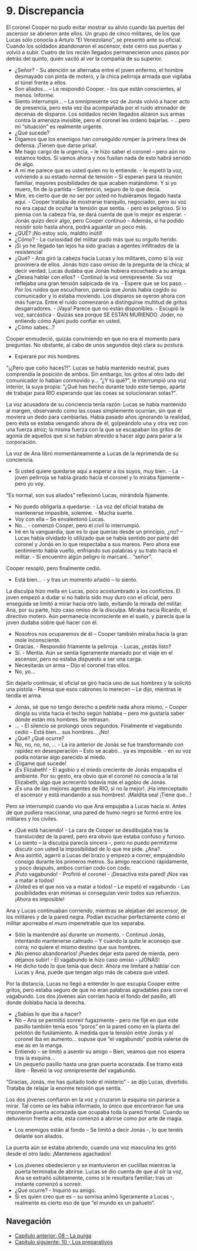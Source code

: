 # 9. Discrepancia

El coronel Cooper no pudo evitar mostrar su alivio cuando las puertas del ascensor se abrieron ante ellos. Un grupo de cinco militares, de los que Lucas sólo conocía a Arturo “El Venezolano”, se presentó ante su oficial. Cuando los soldados abandonaron el ascensor, éste cerró sus puertas y volvió a subir. Cuatro de los recién llegados permanecieron unos pasos por detrás del quinto, quién vaciló al ver la compañía de su superior.

- ¿Señor? - Su atención se alternaba entre el joven enfermo, el hombre desmayado con pinta de motero, y la chica pelirroja armada que vigilaba el túnel frente a ellos. 
- Son aliados... – Le respondió Cooper. - los que están conscientes, al menos. Informe.
- Siento interrumpir... – La omnipresente voz de Jonás volvió a hacer acto de presencia, pero esta vez iba acompañada por el ruido atronador de decenas de disparos. Los soldados  recién llegados alzaron sus armas contra la amenaza invisible, pero el coronel les ordenó bajarlas. - ...pero mi “situación” es realmente urgente.
- ¿Qué sucede?
- Digamos que los enemigos han conseguido romper la primera línea de defensa. ¡Tienen que darse prisa!.
- Me hago cargo de la urgencia, – le hizo saber el coronel – pero aún no estamos todos. Si vamos ahora y nos fusilan nada de esto habrá servido de algo.
- A mí me parece que es usted quien no lo entiende. - le espetó la voz, volviendo a su estado normal de tensión – Si esperan para la reunión familiar, mayores posibilidades de que acaben matándome. Y si yo muero, fin de la partida – Sentenció, seguro de lo que decía.
- Mire, es cierto que de no ser por usted no hubiéramos llegado hasta aquí. - Cooper trataba de mostrarse tranquilo, negociador, pero su voz no era capaz de ocultar la tensión que sentía. - pero es peligroso. Si lo piensa con la cabeza fría, se dará cuenta de que lo mejor es esperar. - Jonás quizo decir algo, pero Cooper continuó – Además, si ha podido resistir solo hasta ahora, podrá aguantar un poco más.
- ¿QUÉ? ¡No estoy solo, maldito inútil!
- ¿Cómo? - La curiosidad del militar pudo más que su orgullo herido.
- ¡Si yo he llegado tan lejos ha sido gracias a agentes infiltrados de la resistencia! 
- ¿Qué? - Ana giró la cabeza hacia Lucas y los militares, como si la voz proviniera de ellos. Jonás hizo caso omiso de la pregunta de la chica; al decir verdad, Lucas dudaba que Jonás hubiera escuchado a su amiga.
- ¿Desea hablar con ellos? - Continuó la voz omnipresente. Su voz reflejaba una gran tensión salpicada de ira. - Espere que se los paso. - Por los ruidos que escucharon, parecía que Jonás había cogido su comunicador y lo estaba moviendo. Los disparos se oyeron ahora con más fuerza. Entre el ruido comenzaron a distinguirse multitud de gritos desgarradores. - ¡Vaya! Parece que no están disponibles. - Escupió la voz, sarcástica - Quizás sea porque SE ESTÁN MURIENDO. Joder, no entiendo cómo Ajani pudo confiar en usted.
- ¿Cómo sabes...?

Cooper enmudeció, quizás conviniendo en que no era el momento para preguntas. No obstante, al cabo de unos segundos dejó clara su postura.

- Esperaré por mis hombres.

“¡¿Pero que coño haces?!”. Lucas se había mantenido neutral, pues comprendía la posición de ambos. Sin embargo, los gritos al otro lado del comunicador lo habían conmovido y... “¿Y tú qué?”, le interrumpió una voz interior, la suya propia: “¿Qué has hecho durante todo este tiempo, aparte de trabajar para RIO esperando que las cosas se solucionaran solas?”. 

La voz acusadora de su conciencia tenía razón: Lucas se había mantenido al margen, observando como las cosas simplemente ocurrían, sin que el moviera un dedo para cambiarlas. Había pasado años ignorando la realidad, pero ésta se estaba vengando ahora de él, golpeándolo una y otra vez con una fuerza atroz; la misma fuerza con la que se escapaban los gritos de agonía de aquellos que sí se habían atrevido a hacer algo para parar a la corporación.

La voz de Ana libró momentáneamente a Lucas de la reprimenda de su conciencia.

- Si usted quiere quedarse aquí a esperar a los suyos, muy bien. - La joven pelirroja se había girado hacia el coronel y lo miraba fijamente – pero yo voy.

“Es normal, son sus aliados” reflexionó Lucas, mirándola fijamente.

- No puedo obligarla a quedarse. - La voz del oficial trataba de mantenerse impasible, solemne. - Mucha suerte.
- Voy con ella – Se envalentonó Lucas.
- No... - comenzó Cooper, pero el civil lo interrumpió.
- Iré en la vanguardia, que es lo que querías desde un principio, ¿no? – Lucas había olvidado lo utilizado que se había sentido por parte del coronel y Jonás en lo que respectaba a sus mareos. Pero ahora ese sentimiento había vuelto, enfriando sus palabras y su trato hacia el militar. - Si encuentro algún peligro lo marcaré... “señor”.

Cooper resopló, pero finalmente cedió.

- Está bien... - y tras un momento añadió – lo siento.

La disculpa hizo mella en Lucas, poco acostumbrado a los conflictos. El joven empezó a dudar si no habría sido muy duro con el oficial, pero enseguida se limitó a mirar hacia otro lado, evitando la mirada del militar. Ana, por su parte, hizo caso omiso de la disculpa. Miraba hacia Ricardo, el directivo motero. Aún permanecía inconsciente en el suelo, y parecía que la joven dudaba sobre qué hacer con él.

- Nosotros nos ocuparemos de él – Cooper también miraba hacia la gran mole inconsciente.
- Gracias. - Respondió fríamente la pelirroja. - Lucas, ¿estás listo?
- Sí. - Mentía. Aún se sentía ligeramente mareado por el viaje en el ascensor, pero no estaba dispuesto a ser una carga.
-  Necesitarás un arma – Dijo el coronel tras ellos.
- No, yo...

Sin dejarlo continuar, el oficial se giró hacia uno de sus hombres y le solicitó una pistola - Piensa que esos cabrones lo merecen – Le dijo, mientras le tendía el arma.

- Jonás, sé que no tengo derecho a pedirle nada ahora mismo, – Cooper dirigía su vista hacia el techo según hablaba – pero me gustaría saber dónde están mis hombres. Se retrasan.
- … - El silencio se prolongó unos segundos. Finalmente el vagabundo cedió – Está bien... sus hombres... ¡No!
- ¿Qué? ¿Qué ocurre?
- No, no, no, no, … - La ira anterior de Jonás se fue transformando con rapidez en desesperación – Esto se acabó... ya es imposible. - en su voz podía notarse algo parecido al miedo.
- ¡Dígame qué sucede!
- ¡Es Elizabeth! - El agobio y el miedo creciente de Jonás empapaba el ambiente. Por su gesto, era obvio que el coronel no conocía a la tal Elizabeth, algo que acrecentó todavía más el agobio de Jonás.
- ¡Es una de las mejores agentes de RIO, si no la mejor!. ¡Ha interceptado el ascensor y está mandando a sus hombres!.
¡Maldita sea! ¡Tiene que...!

Pero se interrumpió cuando vio que Ana empujaba a Lucas hacia sí. Antes de que pudiera reaccionar, una pared de humo negro se formó entre los militares y los civiles.

- ¡Qué está haciendo! - La cara de Cooper se desdibujaba tras la translucidez de la pared, pero era obvio que estaba confuso y furioso.
- Lo siento – la disculpa parecía sincera -, pero no puedo permitirme discutir con usted la imposibilidad de lo que me pide. ¿Ana?.
- Ana asintió, agarró a Lucas del brazo y empezó a correr, empujándolo consigo durante los primeros metros. Su amigo reaccionó rápidamente, y poco después, ambos corrían codo con codo.
- ¡Puto vagabundo! - Profirió el coronel - ¡Desactiva esta pared! ¡Nos vas a matar a todos!
- ¡Usted es el que nos va a matar a todos! - Le espetó el vagabundo - Las posibilidades eran mínimas si conseguían venir todos sus refuerzos. ¡Ahora es imposible!

Ana y Lucas continuaban corriendo, mientras se alejaban del ascensor, de los militares y de la pared negra. Podían escuchar perfectamente cómo el militar aporreaba el muro impenetrable que los separaba.

- Sólo la mantendré así durante un momento. - Continuó Jonás, intentando mantenerse calmado – Y cuando la quite le aconsejo que corra; no quiere el mismo destino que sus hombres.
- ¡No pienso abandonarlos! ¡Puedes dejar esta pared de mierda, pero déjanos subir! - El vagabundo le hizo caso omiso - ¡JONÁS!
- He dicho todo lo que tenía que decir. Ahora me limitaré a hablar con Lucas y Ana, puede que tengan algo más de cabeza que usted.

Por la distancia, Lucas no llegó a entender lo que escupía Cooper entre gritos, pero estaba seguro de que no eran palabras agradables para con el vagabundo. Los dos jóvenes aún corrían hacia el fondo del pasillo, allí donde doblaba hacia la derecha.

- ¿Sabías lo que iba a hacer?
- No – Ana se permitió sonreír fugazmente - pero me fijé en que este pasillo también tenía esos “poros” en la pared como en la planta del pelotón de fusilamiento. A medida que la tensión entre Jonás y el coronel iba en aumento... supuse que “el vagabundo” podría valerse de ese as en la manga.
- Entiendo – se limitó a asentir su amigo – Bien, veamos que nos espera tras la esquina...
- Un pequeño pasillo hasta una gran puerta acorazada. Ese tramo está libre - Reveló la voz omnipresente del vagabundo.

“Gracias, Jonás, me has quitado todo el misterio” - se dijo Lucas, divertido. Trataba de relajar la enorme tensión que sentía.

Los dos jóvenes confiaron en la voz y cruzaron la esquina sin pararse a mirar. Tal como se les había informado, lo único que encontraron fue una imponente puerta acorazada que ocupaba toda la pared frontal. Cuando se detuvieron frente a ella, esta comenzó a abrirse como por arte de magia.

- Los enemigos están al fondo – Se limitó a decir Jonás -, lo que tenéis delante son aliados.

La puerta aún se estaba abriendo, cuando una voz masculina les gritó desde el otro lado:
¡Manteneos agachados!

- Los jóvenes obedecieron y se mantuvieron en cuclillas mientras la puerta terminaba de abrirse. Lucas se dio cuenta de que al oír la voz, Ana se extrañó súbitamente, como si le resultara familiar; tras un instante comenzó a sonreír.
- ¿Qué ocurre? - Inquirió su amigo.
- Si es quien creo que es – su sonrisa animó ligeramente a Lucas -, realmente es cierto eso de que “el mundo es un pañuelo”.


## Navegación

- [Capítulo anterior: 08 - La purga](c08_la-purga.md)
- [Capítulo siguiente: 10 - Los preparativos](c10_los-preparativos.md)
